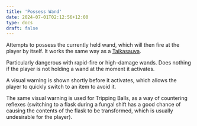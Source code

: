 ```yaml
---
title: 'Possess Wand'
date: 2024-07-01T02:12:56+12:00
type: docs
draft: false
---
```


Attempts to possess the currently held wand, which will then fire at the player by itself. It works the same way as a [Taikasauva](https://noita.wiki.gg/wiki/Taikasauva).

Particularly dangerous with rapid-fire or high-damage wands. Does nothing if the player is not holding a wand at the moment it activates.

A visual warning is shown shortly before it activates, which allows the player to quickly switch to an item to avoid it.

The same visual warning is used for Tripping Balls, as a way of countering reflexes (switching to a flask during a fungal shift has a good chance of causing the contents of the flask to be transformed, which is usually undesirable for the player).
